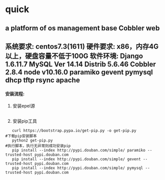 # quick
a platform of os management base Cobbler web
---
**系统要求**:    centos7.3(1611)
**硬件要求**:    x86，内存4G以上，硬盘容量不低于100G
**软件环境**:    Django 1.6.11.7
            MySQL Ver 14.14 Distrib 5.6.46
            Cobbler 2.8.4
            node v10.16.0
            paramiko
            gevent
            pymysql
            dhcp
            tftp
            rsync
            apache
---
#### 安装流程:

1. 安装epel源
 ```yum install -y epel-release
 ```
2. 安装pip工具
 ```
    curl https://bootstrap.pypa.io/get-pip.py -o get-pip.py                       #下载pip安装脚本
    python2 get-pip.py                                                            #执行脚本，执行无异常则成功安装pip
    pip install --index http://pypi.douban.com/simple/ paramiko --trusted-host pypi.douban.com
    pip install --index http://pypi.douban.com/simple/ gevent --trusted-host pypi.douban.com
    pip install --index http://pypi.douban.com/simple/ pymysql --trusted-host pypi.douban.com
 ```
